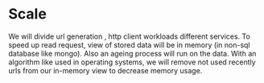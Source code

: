 # Scale
We will divide url generation , http client workloads different services. To speed up read request, view of stored data will be in memory (in non-sql database like mongo). Also an ageing process will run on the data. With an algorithm like used in operating systems, we will remove not used  recently urls from our in-memory view to decrease memory usage. 
